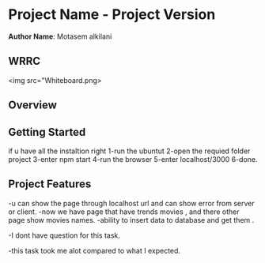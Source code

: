 # Project Name - Project Version

**Author Name**: Motasem alkilani

## WRRC
<img src="Whiteboard.png>

## Overview

## Getting Started
if u have all the instaltion right
1-run the ubuntut
2-open the requied folder project
3-enter npm start
4-run the browser
5-enter localhost/3000
6-done.

## Project Features
-u can show the page through localhost url and can show error from server or client.
-now we have page that have trends movies ,
and there other page show movies names.
-ability to insert data to database and get them .

-I dont have question for this task.


-this task took me alot compared to what I expected.
